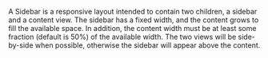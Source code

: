 A Sidebar is a responsive layout intended to contain two children, a sidebar and a content view. The sidebar has a fixed width, and the content grows to fill the available space. In addition, the content width must be at least some fraction (default is 50%) of the available width. The two views will be side-by-side when possible, otherwise the sidebar will appear above the content.